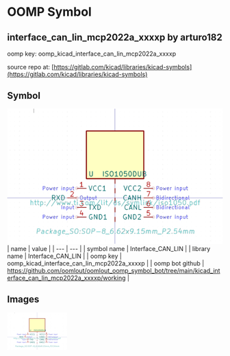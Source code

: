 # OOMP Symbol  
## interface_can_lin_mcp2022a_xxxxp  by arturo182  
  
oomp key: oomp_kicad_interface_can_lin_mcp2022a_xxxxp  
  
source repo at: [https://gitlab.com/kicad/libraries/kicad-symbols](https://gitlab.com/kicad/libraries/kicad-symbols)  
## Symbol  
  
[![working.png](working_600.png)](working.png)  
| name | value | 
| --- | --- | 
| symbol name | Interface_CAN_LIN | 
| library name | Interface_CAN_LIN | 
| oomp key | oomp_kicad_interface_can_lin_mcp2022a_xxxxp | 
| oomp bot github | https://github.com/oomlout/oomlout_oomp_symbol_bot/tree/main/kicad_interface_can_lin_mcp2022a_xxxxp/working | 
## Images  
  
[![working.png](working_140.png)](working.png)  
